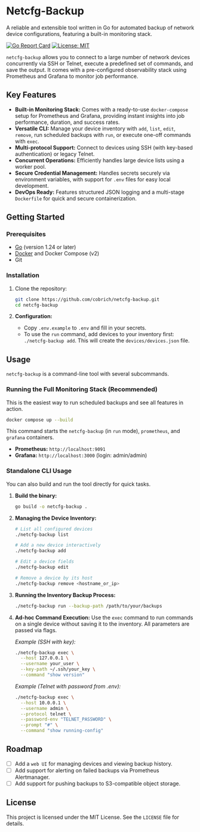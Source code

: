 # Netcfg-Backup

A reliable and extensible tool written in Go for automated backup of network device configurations, featuring a built-in monitoring stack.

[![Go Report Card](https://goreportcard.com/badge/github.com/cobrich/netcfg-backup)](https://goreportcard.com/report/github.com/cobrich/netcfg-backup)
[![License: MIT](https://img.shields.io/badge/License-MIT-yellow.svg)](https://opensource.org/licenses/MIT)

`netcfg-backup` allows you to connect to a large number of network devices concurrently via SSH or Telnet, execute a predefined set of commands, and save the output. It comes with a pre-configured observability stack using Prometheus and Grafana to monitor job performance.

## Key Features

-   **Built-in Monitoring Stack:** Comes with a ready-to-use `docker-compose` setup for Prometheus and Grafana, providing instant insights into job performance, duration, and success rates.
-   **Versatile CLI:** Manage your device inventory with `add`, `list`, `edit`, `remove`, run scheduled backups with `run`, or execute one-off commands with `exec`.
-   **Multi-protocol Support:** Connect to devices using SSH (with key-based authentication) or legacy Telnet.
-   **Concurrent Operations:** Efficiently handles large device lists using a worker pool.
-   **Secure Credential Management:** Handles secrets securely via environment variables, with support for `.env` files for easy local development.
-   **DevOps Ready:** Features structured JSON logging and a multi-stage `Dockerfile` for quick and secure containerization.

## Getting Started

### Prerequisites

-   [Go](https://golang.org/doc/install) (version 1.24 or later)
-   [Docker](https://docs.docker.com/get-docker/) and Docker Compose (v2)
-   Git

### Installation

1.  Clone the repository:
    ```bash
    git clone https://github.com/cobrich/netcfg-backup.git
    cd netcfg-backup
    ```

2.  **Configuration:**
    -   Copy `.env.example` to `.env` and fill in your secrets.
    -   To use the `run` command, add devices to your inventory first: `./netcfg-backup add`. This will create the `devices/devices.json` file.

## Usage

`netcfg-backup` is a command-line tool with several subcommands.

### Running the Full Monitoring Stack (Recommended)

This is the easiest way to run scheduled backups and see all features in action.
```bash
docker compose up --build
```
This command starts the `netcfg-backup` (in `run` mode), `prometheus`, and `grafana` containers.

-   **Prometheus:** `http://localhost:9091`
-   **Grafana:** `http://localhost:3000` (login: admin/admin)

### Standalone CLI Usage

You can also build and run the tool directly for quick tasks.

1.  **Build the binary:**
    ```bash
    go build -o netcfg-backup .
    ```

2.  **Managing the Device Inventory:**
    ```bash
    # List all configured devices
    ./netcfg-backup list

    # Add a new device interactively
    ./netcfg-backup add

    # Edit a device fields
    ./netcfg-backup edit

    # Remove a device by its host
    ./netcfg-backup remove <hostname_or_ip>
    ```

3.  **Running the Inventory Backup Process:**
    ```bash
    ./netcfg-backup run --backup-path /path/to/your/backups
    ```
    
4.  **Ad-hoc Command Execution:**
    Use the `exec` command to run commands on a single device without saving it to the inventory. All parameters are passed via flags.

    *Example (SSH with key):*
    ```bash
    ./netcfg-backup exec \
      --host 127.0.0.1 \
      --username your_user \
      --key-path ~/.ssh/your_key \
      --command "show version"
    ```
    *Example (Telnet with password from .env):*
    ```bash
    ./netcfg-backup exec \
      --host 10.0.0.1 \
      --username admin \
      --protocol telnet \
      --password-env "TELNET_PASSWORD" \
      --prompt "#" \
      --command "show running-config"
    ```

## Roadmap

-   [ ] Add a `web UI` for managing devices and viewing backup history.
-   [ ] Add support for alerting on failed backups via Prometheus Alertmanager.
-   [ ] Add support for pushing backups to S3-compatible object storage.

## License

This project is licensed under the MIT License. See the `LICENSE` file for details.